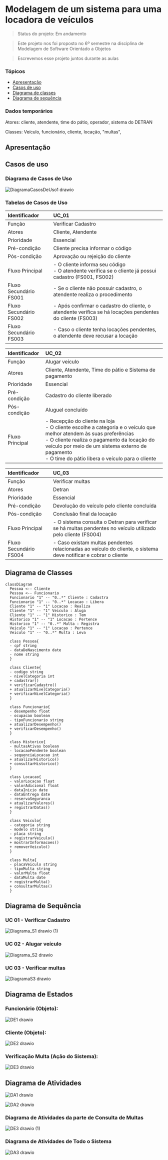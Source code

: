 # Modelagem de um sistema para uma locadora de veículos

> Status do projeto: Em andamento

> Este projeto nos foi proposto no 6º semestre na disciplina de Modelagem de Software Orientado a Objetos

> Escrevemos esse projeto juntos durante as aulas

### Tópicos

- [Apresentação](#apresentação)
- [Casos de uso](#casos-de-uso)
- [Diagrama de classes](#diagrama-de-classes)
- [Diagrama de sequência](#diagrama-de-sequência)

### Dados temporários

Atores: cliente, atendente, time do pátio, operador, sistema do DETRAN

Classes: Veículo, funcionário, cliente, locação, "multas", 

## Apresentação 

## Casos de uso
### Diagrama de Casos de Uso

![DiagramaCasosDeUso1 drawio](https://github.com/user-attachments/assets/dd40e553-8912-4f22-a0a3-304fb378ef0e)

### Tabelas de Casos de Uso
| Identificador          | UC_01                                                                                                     |
| :----------------------| :---------------------------------------------------------------------------------------------------------|
| Função                 | Verificar Cadastro                                                                                        |
| Atores                 | Cliente, Atendente                                                                                      |
| Prioridade             | Essencial                                                                                                 |     
| Pré-condição           | Cliente precisa informar o código                                                                         |
| Pós-condição           | Aprovação ou rejeição do cliente                                                                          |
| Fluxo Principal        | - O cliente informa seu código <br> - O atendente verifica se o cliente já possui cadastro (FS001, FS002) |
| Fluxo Secundário FS001 | - Se o cliente não possuir cadastro, o atendente realiza o procedimento                                   |
| Fluxo Secundário FS002 | - Após confirmar o cadastro do cliente, o atendente verifica se há locações pendentes do cliente (FS003)  |
| Fluxo Secundário FS003 | - Caso o cliente tenha locações pendentes, o atendente deve recusar a locação                             |

| Identificador   | UC_02                                                                               |
| :---------------| :-----------------------------------------------------------------------------------|
| Função          | Alugar veículo                                                                      |
| Atores          | Cliente, Atendente, Time do pátio e Sistema de pagamento                            |
| Prioridade      | Essencial                                                                           |     
| Pré-condição    | Cadastro do cliente liberado                                                        |
| Pós-condição    | Aluguel concluído                                                                   |
| Fluxo Principal | - Recepção do cliente na loja <br> - O cliente escolhe a categoria e o veículo que melhor atendem às suas preferências <br> - O cliente realiza o pagamento da locação do veículo por meio de um sistema externo de pagamento <br> - O time do pátio libera o veículo para o cliente |

| Identificador          | UC_03                                                                                                           |
| :----------------------| :---------------------------------------------------------------------------------------------------------------|
| Função                 | Verificar multas                                                                                                |
| Atores                 | Detran                                                                                                          |
| Prioridade             | Essencial                                                                                                       |     
| Pré-condição           | Devolução do veículo pelo cliente concluída                                                                     |
| Pós-condição           | Conclusão final da locação                                                                                      |
| Fluxo Principal        | - O sistema consulta o Detran para verificar se há multas pendentes no veículo utilizado pelo cliente (FS004)   |
| Fluxo Secundário FS004 | - Caso existam multas pendentes relacionadas ao veículo do cliente, o sistema deve notificar e cobrar o cliente |

## Diagrama de Classes

```mermaid
classDiagram
  Pessoa <-- Cliente
  Pessoa <-- Funcionario
  Funcionario "1" -- "0..*" Cliente : Cadastra
  Funcionario "1" -- "0..*" Locacao : Libera
  Cliente "1" -- "1" Locacao : Realiza
  Cliente "1" -- "1" Veiculo : Aluga
  Cliente "1" -- "1" Historico : Tem
  Historico "1" -- "1" Locacao : Pertence
  Historico "1" -- "0..*" Multa : Registra
  Veiculo "1" -- "1" Locacao : Pertence
  Veiculo "1" -- "0..*" Multa : Leva

  class Pessoa{
  - cpf string
  - dataDeNascimento date
  - nome string
  }

  class Cliente{
  - codigo string
  - nivelCategoria int
  + cadastrar()
  + verificarCadastro()
  + atualizarNivelCategoria()
  + verificarNivelCategoria()
  }

  class Funcionario{
  - desempenho float
  - ocupacao boolean
  - tipoFuncionario string
  + atualizarDesempenho()
  + verificarDesempenho()
  }

  class Historico{
  - multasAtivas boolean
  - locacaoPendente boolean
  - sequenciaLocacao int
  + atualizarHistorico()
  + consultarHistorico()
  }

  class Locacao{
  - valorLocacao float
  - valorAdicional float
  - dataInicio date
  - dataEntrega date
  - reservaSeguranca
  + atualizarValores()
  + registrarDatas()
  }

  class Veiculo{
  - categoria string
  - modelo string
  - placa string
  + registrarVeiculo()
  + mostrarInformacoes()
  + removerVeiculo()
  }

  class Multa{
  - placaVeiculo string
  - tipoMulta string
  - valorMulta float
  - dataMulta date
  + registrarMulta()
  + consultarMultas()
  }
```

## Diagrama de Sequência
### UC 01 - Verificar Cadastro
![Diagrama_S1 drawio (1)](https://github.com/user-attachments/assets/7ba4604d-5a57-4f0e-b9aa-5703d7490df0)

### UC 02 - Alugar veículo
![Diagrama_S2 drawio](https://github.com/user-attachments/assets/1c56c93e-767e-4ffc-988d-d9093aa29a60)

### UC 03 - Verificar multas
![DiagramaS3 drawio](https://github.com/user-attachments/assets/bbc10ffe-4a62-483c-a3ab-d23e42d0d110)

## Diagrama de Estados
### Funcionário (Objeto):
![DE1 drawio](https://github.com/user-attachments/assets/130219d5-8a62-489f-88a8-aa6b94b634b9)

### Cliente (Objeto):
![DE2 drawio](https://github.com/user-attachments/assets/78a2d43d-76c1-4f73-a29a-0c55cf0941d9)

### Verificação Multa (Ação do Sistema):
![DE3 drawio](https://github.com/user-attachments/assets/045a5b7d-fa61-4d98-911c-7565cde66bc8)

## Diagrama de Atividades
![DA1 drawio](https://github.com/user-attachments/assets/ebb57717-a098-4c9b-91f7-062e6eb63475)


![DA2 drawio](https://github.com/user-attachments/assets/f8f5afe4-b10f-45f6-b77b-95aa1bcf40d3)

### Diagrama de Atividades da parte de Consulta de Multas
![DE3 drawio (1)](https://github.com/user-attachments/assets/f9d06ca0-9ab6-4e0e-9121-4a8d94df6e10)

### Diagrama de Atividades de Todo o Sistema
![DA3 drawio](https://github.com/user-attachments/assets/b48a346f-ea7f-4569-9609-34dd787760fb)





